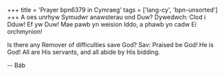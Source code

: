 +++
title = 'Prayer bpn6379 in Cymraeg'
tags = ['lang-cy', 'bpn-unsorted']
+++
A oes unrhyw Symudwr anawsterau ond Duw? Dywedwch: Clod i Dduw! Ef yw Duw! Mae pawb yn weision Iddo, a phawb yn cadw Ei orchmynion!

Is there any Remover of difficulties save God? Sav: Praised be God! He is God! All are His servants, and all abide by His bidding.

-- Báb
